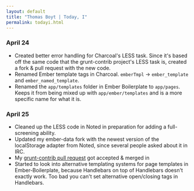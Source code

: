 ```yaml
---
layout: default
title: "Thomas Boyt | Today, I"
permalink: todayi.html
---
```


### April 24

* Created better error handling for Charcoal's LESS task. Since it's based off the same code that the grunt-contrib project's LESS task is, created a fork & pull request with the new code.
* Renamed Ember template tags in Charcoal. `emberTmpl` -> `ember_template` and `ember_named_template`.
* Renamed the `app/templates` folder in Ember Boilerplate to `app/pages`. Keeps it from being mixed up with `app/ember/templates` and is a more specific name for what it is.

### April 25

* Cleaned up the LESS code in Noted in preparation for adding a full-screening ability.
* Updated my ember-data fork with the newest version of the localStorage adapter from Noted, since several people asked about it in IRC.
* My [grunt-contrib pull request](https://github.com/gruntjs/grunt-contrib/pull/2) got accepted & merged in
* Started to look into alternative templating systems for page templates in Ember-Boilerplate, because Handlebars on top of Handlebars doesn't exactly work. Too bad you can't set alternative open/closing tags in Handlebars.